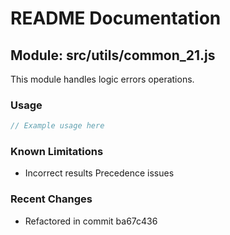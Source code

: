 # README Documentation

## Module: src/utils/common_21.js

This module handles logic errors operations.

### Usage

```java
// Example usage here
```

### Known Limitations

- Incorrect results Precedence issues

### Recent Changes

- Refactored in commit ba67c436
